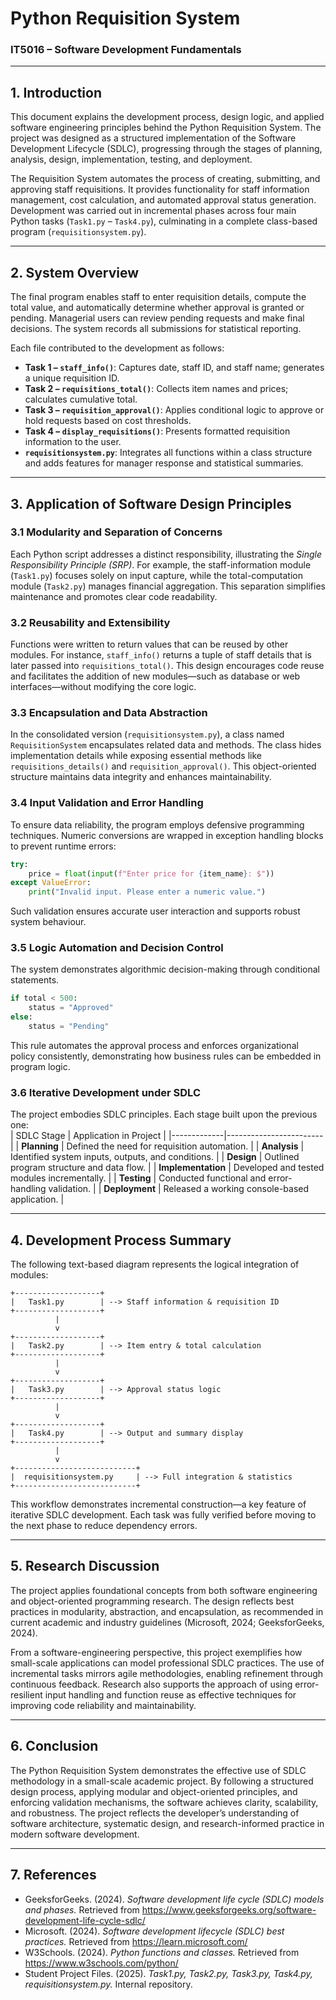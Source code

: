 # Python Requisition System  
### IT5016 – Software Development Fundamentals  

---

## 1. Introduction  
This document explains the development process, design logic, and applied software engineering principles behind the Python Requisition System. The project was designed as a structured implementation of the Software Development Lifecycle (SDLC), progressing through the stages of planning, analysis, design, implementation, testing, and deployment.  

The Requisition System automates the process of creating, submitting, and approving staff requisitions. It provides functionality for staff information management, cost calculation, and automated approval status generation. Development was carried out in incremental phases across four main Python tasks (`Task1.py` – `Task4.py`), culminating in a complete class-based program (`requisitionsystem.py`).

---

## 2. System Overview  
The final program enables staff to enter requisition details, compute the total value, and automatically determine whether approval is granted or pending. Managerial users can review pending requests and make final decisions. The system records all submissions for statistical reporting.  

Each file contributed to the development as follows:  
- **Task 1 – `staff_info()`**: Captures date, staff ID, and staff name; generates a unique requisition ID.  
- **Task 2 – `requisitions_total()`**: Collects item names and prices; calculates cumulative total.  
- **Task 3 – `requisition_approval()`**: Applies conditional logic to approve or hold requests based on cost thresholds.  
- **Task 4 – `display_requisitions()`**: Presents formatted requisition information to the user.  
- **`requisitionsystem.py`**: Integrates all functions within a class structure and adds features for manager response and statistical summaries.  

---

## 3. Application of Software Design Principles  

### 3.1 Modularity and Separation of Concerns  
Each Python script addresses a distinct responsibility, illustrating the *Single Responsibility Principle (SRP)*. For example, the staff-information module (`Task1.py`) focuses solely on input capture, while the total-computation module (`Task2.py`) manages financial aggregation. This separation simplifies maintenance and promotes clear code readability.  

### 3.2 Reusability and Extensibility  
Functions were written to return values that can be reused by other modules. For instance, `staff_info()` returns a tuple of staff details that is later passed into `requisitions_total()`. This design encourages code reuse and facilitates the addition of new modules—such as database or web interfaces—without modifying the core logic.  

### 3.3 Encapsulation and Data Abstraction  
In the consolidated version (`requisitionsystem.py`), a class named `RequisitionSystem` encapsulates related data and methods. The class hides implementation details while exposing essential methods like `requisitions_details()` and `requisition_approval()`. This object-oriented structure maintains data integrity and enhances maintainability.  

### 3.4 Input Validation and Error Handling  
To ensure data reliability, the program employs defensive programming techniques. Numeric conversions are wrapped in exception handling blocks to prevent runtime errors:  
```python
try:
    price = float(input(f"Enter price for {item_name}: $"))
except ValueError:
    print("Invalid input. Please enter a numeric value.")
```  
Such validation ensures accurate user interaction and supports robust system behaviour.

### 3.5 Logic Automation and Decision Control  
The system demonstrates algorithmic decision-making through conditional statements.  
```python
if total < 500:
    status = "Approved"
else:
    status = "Pending"
```  
This rule automates the approval process and enforces organizational policy consistently, demonstrating how business rules can be embedded in program logic.  

### 3.6 Iterative Development under SDLC  
The project embodies SDLC principles. Each stage built upon the previous one:  
| SDLC Stage | Application in Project |
|-------------|------------------------|
| **Planning** | Defined the need for requisition automation. |
| **Analysis** | Identified system inputs, outputs, and conditions. |
| **Design** | Outlined program structure and data flow. |
| **Implementation** | Developed and tested modules incrementally. |
| **Testing** | Conducted functional and error-handling validation. |
| **Deployment** | Released a working console-based application. |

---

## 4. Development Process Summary  

The following text-based diagram represents the logical integration of modules:  

```
+-------------------+
|   Task1.py        | --> Staff information & requisition ID
+-------------------+
          |
          v
+-------------------+
|   Task2.py        | --> Item entry & total calculation
+-------------------+
          |
          v
+-------------------+
|   Task3.py        | --> Approval status logic
+-------------------+
          |
          v
+-------------------+
|   Task4.py        | --> Output and summary display
+-------------------+
          |
          v
+---------------------------+
|  requisitionsystem.py     | --> Full integration & statistics
+---------------------------+
```

This workflow demonstrates incremental construction—a key feature of iterative SDLC development. Each task was fully verified before moving to the next phase to reduce dependency errors.

---

## 5. Research Discussion  
The project applies foundational concepts from both software engineering and object-oriented programming research. The design reflects best practices in modularity, abstraction, and encapsulation, as recommended in current academic and industry guidelines (Microsoft, 2024; GeeksforGeeks, 2024).  

From a software-engineering perspective, this project exemplifies how small-scale applications can model professional SDLC practices. The use of incremental tasks mirrors agile methodologies, enabling refinement through continuous feedback. Research also supports the approach of using error-resilient input handling and function reuse as effective techniques for improving code reliability and maintainability.

---

## 6. Conclusion  
The Python Requisition System demonstrates the effective use of SDLC methodology in a small-scale academic project. By following a structured design process, applying modular and object-oriented principles, and enforcing validation mechanisms, the software achieves clarity, scalability, and robustness. The project reflects the developer’s understanding of software architecture, systematic design, and research-informed practice in modern software development.

---

## 7. References  
- GeeksforGeeks. (2024). *Software development life cycle (SDLC) models and phases.* Retrieved from https://www.geeksforgeeks.org/software-development-life-cycle-sdlc/  
- Microsoft. (2024). *Software development lifecycle (SDLC) best practices.* Retrieved from https://learn.microsoft.com/  
- W3Schools. (2024). *Python functions and classes.* Retrieved from https://www.w3schools.com/python/  
- Student Project Files. (2025). *Task1.py, Task2.py, Task3.py, Task4.py, requisitionsystem.py.* Internal repository.
